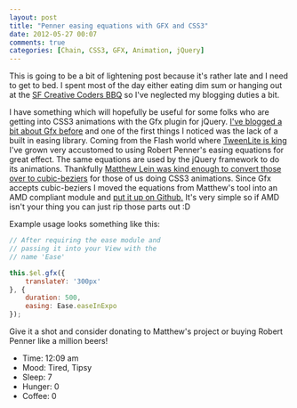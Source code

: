 ```yaml
---
layout: post
title: "Penner easing equations with GFX and CSS3"
date: 2012-05-27 00:07
comments: true
categories: [Chain, CSS3, GFX, Animation, jQuery]
---
```


This is going to be a bit of lightening post because it's rather late and I need to get to bed. I spent most of the day either eating dim sum or hanging out at the [SF Creative Coders BBQ](http://www.meetup.com/San-Francisco-Creative-Coders/) so I've neglected my blogging duties a bit.

I have something which will hopefully be useful for some folks who are getting into CSS3 animations with the Gfx plugin for jQuery. [I've blogged a bit about Gfx before](http://robdodson.me/blog/2012/05/22/css3-transitions-with-gfx/) and one of the first things I noticed was the lack of a built in easing library. Coming from the Flash world where [TweenLite is king](http://www.greensock.com/tweenlite/) I've grown very accustomed to using Robert Penner's easing equations for great effect. The same equations are used by the jQuery framework to do its animations. Thankfully [Matthew Lein was kind enough to convert those over to cubic-beziers](http://matthewlein.com/ceaser/) for those of us doing CSS3 animations. Since Gfx accepts cubic-beziers I moved the equations from Matthew's tool into an AMD compliant module and [put it up on Github.](https://github.com/robdodson/amd-css3-ease) It's very simple so if AMD isn't your thing you can just rip those parts out :D

Example usage looks something like this:

``` js
// After requiring the ease module and
// passing it into your View with the
// name 'Ease'

this.$el.gfx({
    translateY: '300px'
}, {
    duration: 500,
    easing: Ease.easeInExpo 
});
```

Give it a shot and consider donating to Matthew's project or buying Robert Penner like a million beers!

- Time: 12:09 am
- Mood: Tired, Tipsy
- Sleep: 7
- Hunger: 0
- Coffee: 0